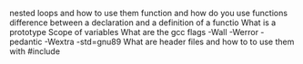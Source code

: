 nested loops and how to use them
function and how do you use functions
difference between a declaration and a definition of a functio
What is a prototype
Scope of variables
What are the gcc flags -Wall -Werror -pedantic -Wextra -std=gnu89
What are header files and how to to use them with #include
